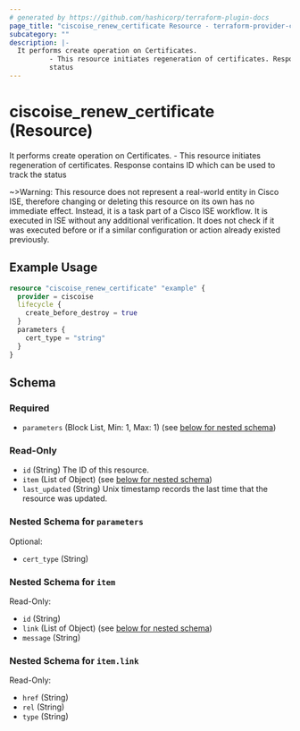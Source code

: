 ```yaml
---
# generated by https://github.com/hashicorp/terraform-plugin-docs
page_title: "ciscoise_renew_certificate Resource - terraform-provider-ciscoise"
subcategory: ""
description: |-
  It performs create operation on Certificates.
          - This resource initiates regeneration of certificates. Response contains ID which can be used to track the
          status
---
```


# ciscoise_renew_certificate (Resource)

It performs create operation on Certificates.
		- This resource initiates regeneration of certificates. Response contains ID which can be used to track the
		status


~>Warning: This resource does not represent a real-world entity in Cisco ISE, therefore changing or deleting this resource on its own has no immediate effect. Instead, it is a task part of a Cisco ISE workflow. It is executed in ISE without any additional verification. It does not check if it was executed before or if a similar configuration or action already existed previously.

## Example Usage

```terraform
resource "ciscoise_renew_certificate" "example" {
  provider = ciscoise
  lifecycle {
    create_before_destroy = true
  }
  parameters {
    cert_type = "string"
  }
}
```

<!-- schema generated by tfplugindocs -->
## Schema

### Required

- `parameters` (Block List, Min: 1, Max: 1) (see [below for nested schema](#nestedblock--parameters))

### Read-Only

- `id` (String) The ID of this resource.
- `item` (List of Object) (see [below for nested schema](#nestedatt--item))
- `last_updated` (String) Unix timestamp records the last time that the resource was updated.

<a id="nestedblock--parameters"></a>
### Nested Schema for `parameters`

Optional:

- `cert_type` (String)


<a id="nestedatt--item"></a>
### Nested Schema for `item`

Read-Only:

- `id` (String)
- `link` (List of Object) (see [below for nested schema](#nestedobjatt--item--link))
- `message` (String)

<a id="nestedobjatt--item--link"></a>
### Nested Schema for `item.link`

Read-Only:

- `href` (String)
- `rel` (String)
- `type` (String)



